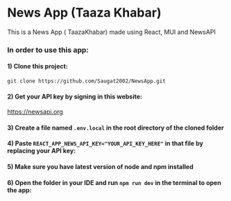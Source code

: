# News App (Taaza Khabar)

This is a News App ( TaazaKhabar) made using React, MUI and NewsAPI

### In order to use this app:


#### 1) Clone this project:
```git clone https://github.com/Saugat2002/NewsApp.git```




#### 2) Get your API key by signing in this website:
https://newsapi.org




#### 3) Create a file named ```.env.local``` in the root directory of the cloned folder




#### 4) Paste ```REACT_APP_NEWS_API_KEY="YOUR_API_KEY_HERE"``` in that file by replacing your API key: 




#### 5) Make sure you have latest version of node and npm installed



#### 6) Open the folder in your IDE and run ```npm run dev``` in the terminal to open the app:


